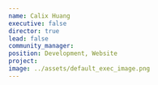 ```yaml
---
name: Calix Huang
executive: false
director: true
lead: false
community_manager:  
position: Development, Website
project:  
image: ../assets/default_exec_image.png
---
```

